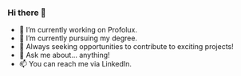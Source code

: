 ### Hi there 👋

- 🔭 I’m currently working on Profolux.
- 🌱 I’m currently pursuing my degree.
- 👯 Always seeking opportunities to contribute to exciting projects!
- 💬 Ask me about... anything!
- 📫 You can reach me via LinkedIn.
